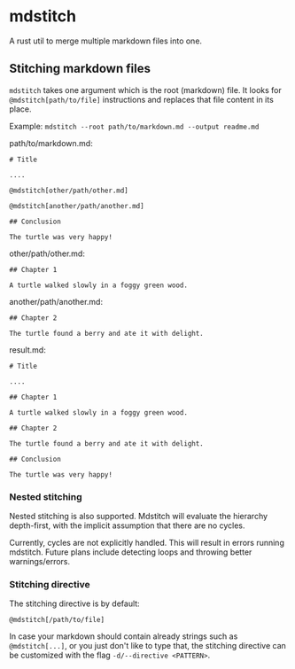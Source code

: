 # mdstitch

A rust util to merge multiple markdown files into one.

## Stitching markdown files

`mdstitch` takes one argument which is the root (markdown) file. It looks for `@mdstitch[path/to/file]` instructions and
replaces that file content in its place.

Example: `mdstitch --root path/to/markdown.md --output readme.md`

path/to/markdown.md:

```
# Title

....

@mdstitch[other/path/other.md]

@mdstitch[another/path/another.md]

## Conclusion

The turtle was very happy!
```

other/path/other.md:

```
## Chapter 1

A turtle walked slowly in a foggy green wood.

```

another/path/another.md:

```
## Chapter 2

The turtle found a berry and ate it with delight.

```

result.md:

```
# Title

....

## Chapter 1

A turtle walked slowly in a foggy green wood.

## Chapter 2

The turtle found a berry and ate it with delight.

## Conclusion

The turtle was very happy!

```

### Nested stitching

Nested stitching is also supported. Mdstitch will evaluate the hierarchy depth-first, with the implicit assumption that
there are no cycles.

Currently, cycles are not explicitly handled. This will result in errors running mdstitch. Future plans include
detecting loops and throwing better warnings/errors.

### Stitching directive

The stitching directive is by default:

`@mdstitch[/path/to/file]`

In case your markdown should contain
already strings such as `@mdstitch[...]`, or you just don't like to type that, the stitching directive can be customized
with the flag `-d/--directive <PATTERN>`.
